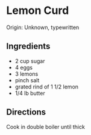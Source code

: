 # Lemon Curd

Origin: Unknown, typewritten

## Ingredients

- 2 cup sugar
- 4 eggs
- 3 lemons
- pinch salt
- grated rind of 1 1/2 lemon
- 1/4 lb butter

## Directions

Cook in double boiler until thick